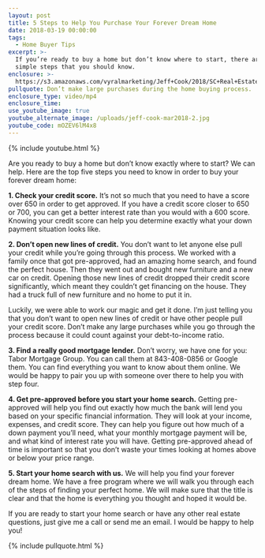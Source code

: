 ```yaml
---
layout: post
title: 5 Steps to Help You Purchase Your Forever Dream Home
date: 2018-03-19 00:00:00
tags:
  - Home Buyer Tips
excerpt: >-
  If you’re ready to buy a home but don’t know where to start, there are five
  simple steps that you should know.
enclosure: >-
  https://s3.amazonaws.com/vyralmarketing/Jeff+Cook/2018/SC+Real+Estate+Agent-+Buy+in+2018.mp4
pullquote: Don’t make large purchases during the home buying process.
enclosure_type: video/mp4
enclosure_time:
use_youtube_image: true
youtube_alternate_image: /uploads/jeff-cook-mar2018-2.jpg
youtube_code: mOZEV6lM4x8
---
```


{% include youtube.html %}

Are you ready to buy a home but don’t know exactly where to start? We can help. Here are the top five steps you need to know in order to buy your forever dream home:

**1. Check your credit score.** It’s not so much that you need to have a score over 650 in order to get approved. If you have a credit score closer to 650 or 700, you can get a better interest rate than you would with a 600 score. Knowing your credit score can help you determine exactly what your down payment situation looks like.

**2. Don’t open new lines of credit.** You don’t want to let anyone else pull your credit while you’re going through this process. We worked with a family once that got pre-approved, had an amazing home search, and found the perfect house. Then they went out and bought new furniture and a new car on credit. Opening those new lines of credit dropped their credit score significantly, which meant they couldn’t get financing on the house. They had a truck full of new furniture and no home to put it in.

Luckily, we were able to work our magic and get it done. I’m just telling you that you don’t want to open new lines of credit or have other people pull your credit score. Don’t make any large purchases while you go through the process because it could count against your debt-to-income ratio.

**3. Find a really good mortgage lender.** Don’t worry, we have one for you: Tabor Mortgage Group. You can call them at 843-408-0856 or Google them. You can find everything you want to know about them online. We would be happy to pair you up with someone over there to help you with step four.

**4. Get pre-approved before you start your home search.** Getting pre-approved will help you find out exactly how much the bank will lend you based on your specific financial information. They will look at your income, expenses, and credit score. They can help you figure out how much of a down payment you’ll need, what your monthly mortgage payment will be, and what kind of interest rate you will have. Getting pre-approved ahead of time is important so that you don’t waste your times looking at homes above or below your price range.

**5. Start your home search with us.** We will help you find your forever dream home. We have a free program where we will walk you through each of the steps of finding your perfect home. We will make sure that the title is clear and that the home is everything you thought and hoped it would be.

If you are ready to start your home search or have any other real estate questions, just give me a call or send me an email. I would be happy to help you!

{% include pullquote.html %}